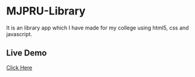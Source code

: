 # MJPRU-Library
It is an library app which I have made for my college using html5, css and javascript.

## Live Demo

[Click Here](https://sachinrastogi12.github.io/MJPRU-Library/)
